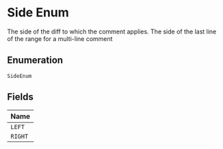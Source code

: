 
# Side Enum

The side of the diff to which the comment applies. The side of the last line of the range for a multi-line comment

## Enumeration

`SideEnum`

## Fields

| Name |
|  --- |
| `LEFT` |
| `RIGHT` |

